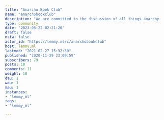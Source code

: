 ```yaml
---
title: "Anarcho Book Club" 
name: "anarchobookclub"
description: "We are committed to the discussion of all things anarchy. The Anarcho Book Club reviews and publishes the works of the world’s greatest anarchists. From Goldman to Rothbard to Chomsky to Trotsky."
type: community
date: "2023-06-22 02:21:26"
draft: false
nsfw: false
actor_id: "https://lemmy.ml/c/anarchobookclub"
host: lemmy.ml
lastmod: "2021-02-27 15:32:30"
published: "2020-11-29 23:09:59"
subscribers: 79
posts: 10
comments: 11
weight: 10
dau: 1
wau: 1
mau: 1
instances:
- "lemmy_ml"
tags: 
- "lemmy_ml"

---
```

